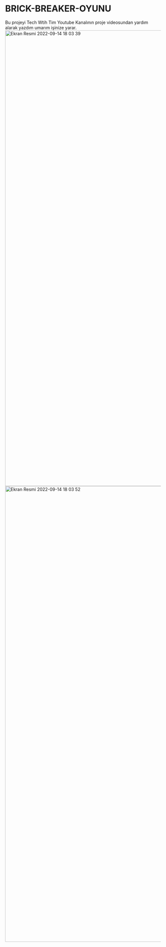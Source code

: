 # BRICK-BREAKER-OYUNU
Bu projeyi Tech Wtih Tim Youtube Kanalının proje videosundan yardım alarak yazdım umarım işinize yarar.
<img width="1470" alt="Ekran Resmi 2022-09-14 18 03 39" src="https://user-images.githubusercontent.com/112544173/190192930-2413b153-191b-4e6c-9680-027e9aa4db70.png">
<img width="1470" alt="Ekran Resmi 2022-09-14 18 03 52" src="https://user-images.githubusercontent.com/112544173/190193132-9c025337-516c-4eb2-a39b-38f2bfe08faa.png">
